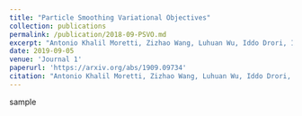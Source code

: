 ```yaml
---
title: "Particle Smoothing Variational Objectives"
collection: publications
permalink: /publication/2018-09-PSVO.md
excerpt: "Antonio Khalil Moretti, Zizhao Wang, Luhuan Wu, Iddo Drori, Itsik Peer<br/>In submission to AAAI 2020<br/><a href="https://arxiv.org/abs/1909.09734">arxiv</a>/<a href="https://github.com/amoretti86/PSVO">code</a>"
date: 2019-09-05
venue: 'Journal 1'
paperurl: 'https://arxiv.org/abs/1909.09734'
citation: "Antonio Khalil Moretti, Zizhao Wang, Luhuan Wu, Iddo Drori, Itsik Peer."
---
```

sample